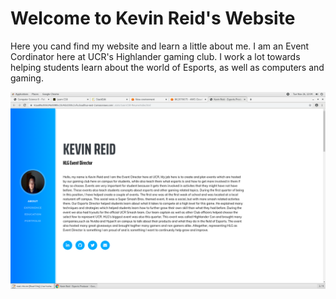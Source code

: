 
# Welcome to Kevin Reid's Website

Here you cand find my website and learn a little about me. I am an Event Cordinator here at UCR's Highlander gaming club.
I work a lot towards helping students learn about the world of Esports, as well as computers and gaming.

![Kevins Website](img/Screenshot.png)